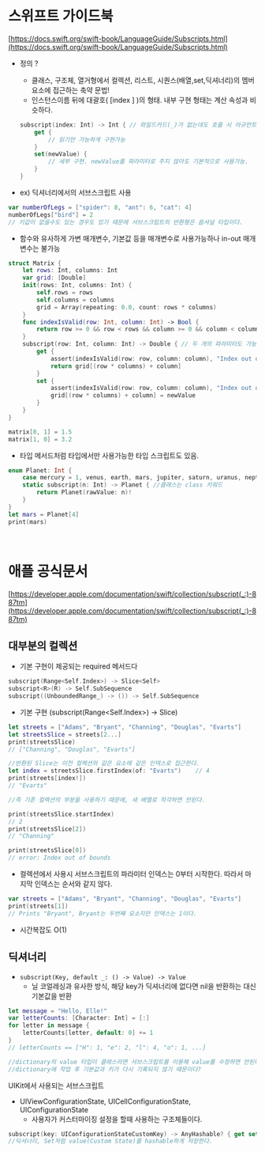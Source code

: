 # 스위프트 가이드북
[https://docs.swift.org/swift-book/LanguageGuide/Subscripts.html](https://docs.swift.org/swift-book/LanguageGuide/Subscripts.html)
- 정의 ?
    - 클래스, 구조체, 열거형에서 컬렉션, 리스트, 시퀀스(배열,set,딕셔너리)의 멤버 요소에 접근하는 축약 문법!
    - 인스턴스이름 뒤에 대괄호( [index ] )의 형태. 내부 구현 형태는 계산 속성과 비슷하다.
    
    ```swift
    subscript(index: Int) -> Int { // 와일드카드(_)가 없는데도 호출 시 아규먼트 생략가능
        get {
            // 읽기만 가능하게 구현가능
        }
        set(newValue) {
            // 세부 구현. newValue를 파라미터로 주지 않아도 기본적으로 사용가능.
        }
    }
    ```
    
- ex) 딕셔너리에서의 서브스크립트 사용

```swift
var numberOfLegs = ["spider": 8, "ant": 6, "cat": 4]
numberOfLegs["bird"] = 2 
// 키값이 없을수도 있는 경우도 있기 때문에 서브스크립트의 반환형은 옵셔널 타입이다.
```

- 함수와 유사하게 가변 매개변수, 기본값 등을 매개변수로 사용가능하나 in-out 매개변수는 불가능

```swift
struct Matrix {
    let rows: Int, columns: Int
    var grid: [Double]
    init(rows: Int, columns: Int) {
        self.rows = rows
        self.columns = columns
        grid = Array(repeating: 0.0, count: rows * columns)
    }
    func indexIsValid(row: Int, column: Int) -> Bool {
        return row >= 0 && row < rows && column >= 0 && column < columns
    }
    subscript(row: Int, column: Int) -> Double { // 두 개의 파라미터도 가능
        get {
            assert(indexIsValid(row: row, column: column), "Index out of range")
            return grid[(row * columns) + column]
        }
        set {
            assert(indexIsValid(row: row, column: column), "Index out of range")
            grid[(row * columns) + column] = newValue
        }
    }
}

matrix[0, 1] = 1.5
matrix[1, 0] = 3.2
```

- 타입 메서드처럼 타입에서만 사용가능한 타입 스크립트도 있음.

```swift
enum Planet: Int {
    case mercury = 1, venus, earth, mars, jupiter, saturn, uranus, neptune
    static subscript(n: Int) -> Planet { //클래스는 class 키워드
        return Planet(rawValue: n)!
    }
}
let mars = Planet[4]
print(mars)
```
</br>

# 애플 공식문서
[https://developer.apple.com/documentation/swift/collection/subscript(_:)-887tm](https://developer.apple.com/documentation/swift/collection/subscript(_:)-887tm)
## 대부분의 컬렉션

- 기본 구현이 제공되는 required 메서드다

```swift
subscript(Range<Self.Index>) -> Slice<Self>
subscript<R>(R) -> Self.SubSequence
subscript((UnboundedRange_) -> ()) -> Self.SubSequence
```

- 기본 구현 (subscript(Range<Self.Index>) -> Slice<Self>)

```swift
let streets = ["Adams", "Bryant", "Channing", "Douglas", "Evarts"]
let streetsSlice = streets[2...]
print(streetsSlice)
// ["Channing", "Douglas", "Evarts"]

//반환된 Slice는 이전 컬렉션의 같은 요소에 같은 인덱스로 접근한다.
let index = streetsSlice.firstIndex(of: "Evarts")    // 4
print(streets[index!])
// "Evarts"

//즉 기존 컬렉션의 부분을 사용하기 때문에, 새 배열로 착각하면 안된다.

print(streetsSlice.startIndex)
// 2
print(streetsSlice[2])
// "Channing"

print(streetsSlice[0])
// error: Index out of bounds
```

- 컬렉션에서 사용시 서브스크립트의 파라미터 인덱스는 0부터 시작한다. 따라서 마지막 인덱스는 순서와 같지 않다.

```swift
var streets = ["Adams", "Bryant", "Channing", "Douglas", "Evarts"]
print(streets[1])
// Prints "Bryant", Bryant는 두번쨰 요소지만 인덱스는 1이다.
```

- 시간복잡도 O(1)

## 딕셔너리

- `subscript(Key, default _: () -> Value) -> Value`
    - 닐 코얼레싱과 유사한 방식, 해당 key가 딕셔너리에 없다면 nil을 반환하는 대신 기본값을 반환

```swift
let message = "Hello, Elle!"
var letterCounts: [Character: Int] = [:]
for letter in message {
    letterCounts[letter, default: 0] += 1
}
// letterCounts == ["H": 1, "e": 2, "l": 4, "o": 1, ...]

//dictionary의 value 타입이 클래스라면 서브스크립트를 이용해 value를 수정하면 안된다.
//dictionary에 작업 후 기본값과 키가 다시 기록되지 않기 때문이다?
```

UIKit에서 사용되는 서브스크립트

- UIViewConfigurationState, UICellConfigurationState, UIConfigurationState
    - 사용자가 커스터마이징 설정을 할때 사용하는 구조체들이다.

```swift
subscript(key: UIConfigurationStateCustomKey) -> AnyHashable? { get set }
//딕셔너리, Set처럼 value(Custom State)를 hashable하게 저장한다.
```
